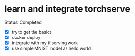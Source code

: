 # learn and integrate torchserve

Status: Completed

- [x]  try to get the basics
- [x]  docker deploy
- [x]  integrate with my tf serving work
- [x]  use simple MNIST model as hello world